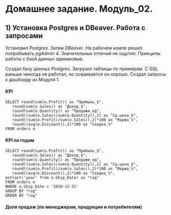 # Домашнее задание. Модуль_02.

## 1) Установка Postgres и DBeaver. Работа с запросами
Установил _Postgres_. Затем _DBeaver_. На рабочем компе решил попробывать _pgAdmin 4_. Значительных отличий не ощутил. Принципы работы с баой данных одинаковые.

Создал базу данных _Postgres_. Загрузил таблицы по примерам.
С SQL раньше никогда не работал, но осваивается он хорошо. Создал запросы к дашборду из Модуля 1.
#### KPI
    SELECT round(sum(o.Profit)) as "Прибыль_$",
       round(sum(o.Sales)) as "Доход_$",
       round(sum(o.Quantity)) as "Продажи_ед",
       round((sum(o.Sales)/sum(o.Quantity)),2) as "Ср.цена_$",
       round((sum(o.Profit)/sum(o.Sales)),2)*100 as "Маржа_%",
       round((avg(o.Discount)),2)*100 as "Скидка_%"
    FROM orders o
#### KPI по годам    
    SELECT round(sum(o.Profit)) as "Прибыль_$",
       round(sum(o.Sales)) as "Доход_$",
	   round(sum(o.Quantity)) as "Продажи_ед",
	   round((sum(o.Sales)/sum(o.Quantity)),2) as "Ср.цена_$",
	   round((sum(o.Profit)/sum(o.Sales)),2)*100 as "Маржа_%",
	   round((avg(o.Discount)),2)*100 as "Скидка_%",
    extract('year' from o.Ship_Date) as "год"
    FROM orders o
    WHERE o.Ship_Date < '2019-12-31'
    GROUP BY "год"
    ORDER BY "год"
#### Доля продаж (по менеджерам, продукции и потребителям)

